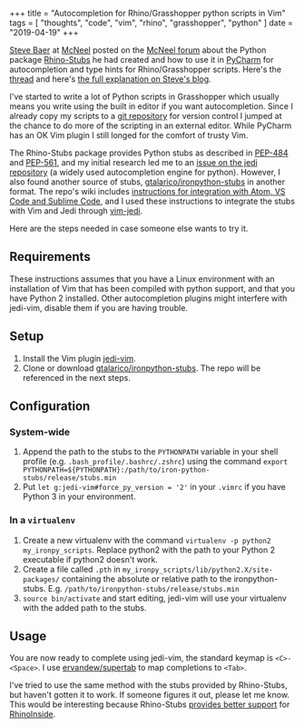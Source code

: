 +++
title = "Autocompletion for Rhino/Grasshopper python scripts in Vim"
tags = [ "thoughts", "code", "vim", "rhino", "grasshopper", "python" ]
date = "2019-04-19"
+++

[Steve Baer](https://stevebaer.wordpress.com/) at [McNeel](https://mcneel.com/) posted on the [McNeel forum](https://discourse.mcneel.com/) about the Python package [Rhino-Stubs](https://pypi.org/project/Rhino-stubs/) he had created and how to use it in [PyCharm](https://www.jetbrains.com/pycharm/) for autocompletion and type hints for Rhino/Grasshopper scripts. Here's the [thread](https://discourse.mcneel.com/t/autocomplete-while-editing-python-scripts-outside-of-rhino/79329) and here's [the full explanation on Steve's blog](https://stevebaer.wordpress.com/2019/02/25/autocomplete-and-type-hints-with-python-scripts-for-rhino-grasshopper/).

I've started to write a lot of Python scripts in Grasshopper which usually means you write using the built in editor if you want autocompletion. Since I already copy my scripts to a [git repository](https://github.com/tetov/py-grasshopper) for version control I jumped at the chance to do more of the scripting in an external editor. While PyCharm has an OK Vim plugin I still longed for the comfort of trusty Vim.

The Rhino-Stubs package provides Python stubs as described in [PEP-484](https://www.python.org/dev/peps/pep-0484/) and [PEP-561](https://www.python.org/dev/peps/pep-0561/), and my initial research led me to an [issue on the jedi repository](https://github.com/davidhalter/jedi/issues/839) (a widely used autocompletion engine for python). However, I also found another source of stubs, [gtalarico/ironpython-stubs](https://github.com/gtalarico/ironpython-stubs) in another format. The repo's wiki includes [instructions for integration with Atom, VS Code and Sublime Code](https://github.com/gtalarico/ironpython-stubs/wiki), and I used these instructions to integrate the stubs with Vim and Jedi through [vim-jedi](https://github.com/davidhalter/jedi-vim).

Here are the steps needed in case someone else wants to try it. 

## Requirements

These instructions assumes that you have a Linux environment with an installation of Vim that has been compiled with python support, and that you have Python 2 installed. Other autocompletion plugins might interfere with jedi-vim, disable them if you are having trouble.

## Setup

1. Install the Vim plugin [jedi-vim](https://github.com/davidhalter/jedi-vim).
2. Clone or download [gtalarico/ironpython-stubs](https://github.com/gtalarico/ironpython-stubs). The repo will be referenced in the next steps.

## Configuration

### System-wide

1. Append the path to the stubs to the `PYTHONPATH` variable in your shell profile (e.g. `.bash_profile/.bashrc/.zshrc`) using the command `export PYTHONPATH=${PYTHONPATH}:/path/to/iron-python-stubs/release/stubs.min`
2. Put `let g:jedi-vim#force_py_version = '2'` in your `.vimrc` if you have Python 3 in your environment.

### In a `virtualenv`

1. Create a new virtualenv with the command `virtualenv -p python2 my_ironpy_scripts`. Replace python2 with the path to your Python 2 executable if python2 doesn't work.
2. Create a file called `.pth` in `my_ironpy_scripts/lib/python2.X/site-packages/` containing the absolute or relative path to the ironpython-stubs. E.g. `/path/to/ironpython-stubs/release/stubs.min`
3. `source bin/activate` and start editing, jedi-vim will use your virtualenv with the added path to the stubs.

## Usage

You are now ready to complete using jedi-vim, the standard keymap is `<C>-<Space>`. I use [ervandew/supertab](https://github.com/ervandew/supertab) to map completions to `<Tab>`.

<script id="asciicast-242101" src="https://asciinema.org/a/242101.js" async></script>

I've tried to use the same method with the stubs provided by Rhino-Stubs, but haven't gotten it to work. If someone figures it out, please let me know. This would be interesting because Rhino-Stubs [provides better support](https://discourse.mcneel.com/t/autocomplete-while-editing-python-scripts-outside-of-rhino/79329/3) for [RhinoInside](https://discourse.mcneel.com/t/rhino-inside-python/78987).
